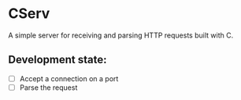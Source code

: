 # CServ

A simple server for receiving and parsing HTTP requests built with C.

## Development state:

- [ ] Accept a connection on a port
- [ ] Parse the request
